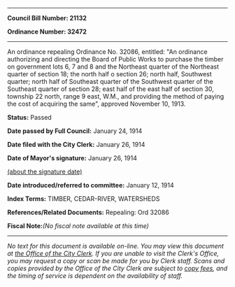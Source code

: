 

********

**Council Bill Number: 21132**
   
**Ordinance Number: 32472**
********

 An ordinance repealing Ordinance No. 32086, entitled: "An ordinance authorizing and directing the Board of Public Works to purchase the timber on government lots 6, 7 and 8 and the Northeast quarter of the Northeast quarter of section 18; the north half o section 26; north half, Southwest quarter; north half of Southeast quarter of the Southwest quarter of the Southeast quarter of section 28; east half of the east half of section 30, township 22 north, range 9 east, W.M., and providing the method of paying the cost of acquiring the same", approved November 10, 1913.

**Status:** Passed
   
**Date passed by Full Council:** January 24, 1914
   
**Date filed with the City Clerk:** January 26, 1914
   
**Date of Mayor's signature:** January 26, 1914
   
[(about the signature date)](/~public/approvaldate.htm)
   
   
   
**Date introduced/referred to committee:** January 12, 1914
   
   
**Index Terms:** TIMBER, CEDAR-RIVER, WATERSHEDS

**References/Related Documents:** Repealing: Ord 32086

**Fiscal Note:**_(No fiscal note available at this time)_
********

_No text for this document is available on-line. You may view this document at [the Office of the City Clerk](http://www.seattle.gov/leg/clerk/contactUs.htm). If you are unable to visit the Clerk's Office, you may request a copy or scan be made for you by Clerk staff. Scans and copies provided by the Office of the City Clerk are subject to [copy fees](http://clerk.seattle.gov/~public/clerkfees.htm), and the timing of service is dependent on the availability of staff._

